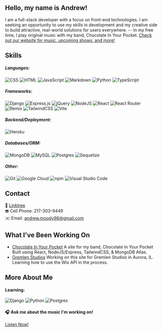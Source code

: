 Hello, my name is Andrew!
------

I am a full-stack developer with a focus on front-end technologies. I am seeking an opportunity to use my skills in development and my creative side to build attractive, real-world solutions for users everywhere. -- In my free time, I play original music with my band, Chocolate In Your Pocket. [Check out our website for music, upcoming shows, and more!](https://www.chocolateinyourpocket.com/) 

Skills
------
##### Languages:
![CSS](https://img.shields.io/badge/CSS-1572B6?logo=css3&logoColor=fff)
![HTML](https://img.shields.io/badge/HTML-%23E34F26.svg?logo=html5&logoColor=white)
![JavaScript](https://img.shields.io/badge/JavaScript-F7DF1E?logo=javascript&logoColor=000)
![Markdown](https://img.shields.io/badge/Markdown-%23000000.svg?logo=markdown&logoColor=white)
![Python](https://img.shields.io/badge/Python-3776AB?logo=python&logoColor=fff)
![TypeScript](https://img.shields.io/badge/TypeScript-3178C6?logo=typescript&logoColor=fff)

##### Frameworks:
![Django](https://img.shields.io/badge/Django-%23092E20.svg?logo=django&logoColor=white)
![Express.js](https://img.shields.io/badge/Express.js-%23404d59.svg?logo=express&logoColor=%2361DAFB)
![jQuery](https://img.shields.io/badge/jQuery-0769AD?logo=jquery&logoColor=fff)
![NodeJS](https://img.shields.io/badge/Node.js-6DA55F?logo=node.js&logoColor=white)
![React](https://img.shields.io/badge/React-%2320232a.svg?logo=react&logoColor=%2361DAFB)
![React Router](https://img.shields.io/badge/React_Router-CA4245?logo=react-router&logoColor=white)
![Remix](https://img.shields.io/badge/Remix-000?logo=remix&logoColor=fff)
![TailwindCSS](https://img.shields.io/badge/Tailwind%20CSS-%2338B2AC.svg?logo=tailwind-css&logoColor=white)
![Vite](https://img.shields.io/badge/Vite-646CFF?logo=vite&logoColor=fff)

##### Backend/Deployment:
![Heroku](https://img.shields.io/badge/Heroku-430098?logo=heroku&logoColor=fffe)

##### Databases/ORM:
![MongoDB](https://img.shields.io/badge/MongoDB-%234ea94b.svg?logo=mongodb&logoColor=white)
![MySQL](https://img.shields.io/badge/MySQL-4479A1?logo=mysql&logoColor=fff)
![Postgres](https://img.shields.io/badge/Postgres-%23316192.svg?logo=postgresql&logoColor=white)
![Sequelize](https://img.shields.io/badge/Sequelize-52B0E7?logo=sequelize&logoColor=fff)

##### Other:
![Git](https://img.shields.io/badge/Git-F05032?logo=git&logoColor=fff)
![Google Cloud](https://img.shields.io/badge/Google%20Cloud-%234285F4.svg?logo=google-cloud&logoColor=white)
![npm](https://img.shields.io/badge/npm-CB3837?logo=npm&logoColor=fff)
![Visual Studio Code](https://custom-icon-badges.demolab.com/badge/Visual%20Studio%20Code-0078d7.svg?logo=vsc&logoColor=white)

Contact
------
  🔗 [Linktree](https://linktr.ee/migbood)
  <br>
  ☎️ Cell Phone: 217-303-9449
  <br>
  ✉️ Email: andrew.moody96@gmail.com

What I've Been Working On
------
  - [Chocolate In Your Pocket](https://github.com/andrewmoody96/ciyp) A site for my band, Chocolate In Your Pocket Built using React, NodeJS/Express, TailwindCSS, & MongoDB Atlas.
  - [Gremlen Studios](https://www.gremlenstudios.com/) Working on this site for Gremlen Studios in Aurora, IL. Learning how to use the Wix API in the process.

More About Me
------
#### Learning:
![Django](https://img.shields.io/badge/Django-%23092E20.svg?logo=django&logoColor=white)
![Python](https://img.shields.io/badge/Python-3776AB?logo=python&logoColor=fff)
![Postgres](https://img.shields.io/badge/Postgres-%23316192.svg?logo=postgresql&logoColor=white)

#### 🎧 Ask me about the music I'm working on!
<a href="https://linktr.ee/chocolateinyourpocket?target=_blank" target="_blank">Listen Now!</a>

